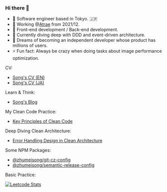 ### Hi there 👋

- 🥇 Software engineer based in Tokyo. :jp:
- 🔭 Working @[Atrae](https://atrae.co.jp/) from 2021/12.
- 🦄 Front-end development / Back-end development.
- 🌱 Currently diving deep with DDD and event-driven architecture.
- 🌈 Dreams of becoming an independent developer whose product has millions of users.
- ⚡ Fun fact: Always be crazy when doing tasks about image performance optimization.

CV:

- [Song's CV (EN)](https://github.com/zhumeisongsong/cv)
- [Song's CV (JA)](https://zhumeisongsong.github.io/cv/ja.html)

Learn & Think:

- [Song's Blog](https://zhumeisongsong.github.io/blog/)

My Clean Code Practice:

- [Key Principles of Clean Code](https://zhumeisongsong.github.io/blog/posts/2024-12-22-clean-code)

Deep Diving Clean Architecture:

- [Error Handling Design in Clean Architecture](https://zhumeisongsong.github.io/blog/posts/2025-01-15-error-handling-design-in-clean-architecture)

Some NPM Packages:

- [@zhumeisong/git-cz-config](https://www.npmjs.com/package/@zhumeisong/git-cz-config)
- [@zhumeisong/semantic-release-config](https://www.npmjs.com/package/@zhumeisong/semantic-release-config)

Basic Practice:

[![Leetcode Stats](https://leetcard.jacoblin.cool/zhumeisongsong)](https://leetcode.com/zhumeisongsong)




